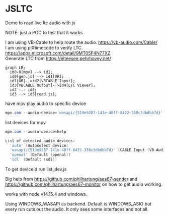 # JSLTC

Demo to read live ltc audio with js

NOTE: just a POC to test that it works

I am using VB-Cable to help route the audio. <https://vb-audio.com/Cable/>  
I am using piXtimecode to verify LTC. <https://apps.microsoft.com/detail/9MT05F4N77XZ>  
Generate LTC from <https://elteesee.pehrhovey.net/>  

```mermaid
graph LR;
  id0-0[mpv] --> id1;
  id0[gen.js] --> id1[OR];
  id1[OR]-->id2[VBCABLE Input];
  id3[VBCABLE Output]-->id4[LTC Viewer];
  id2 -.- id3;
  id3 --> id5[read.js];
```

have mpv play audio to specific device

```ps1
mpv.com --audio-device='wasapi/{519e9287-141e-48ff-8422-338c3dbdbb7d}' .\LTC_01000000_10mins_25fps_48000x16.wav
```

list devices for mpv

```ps1
mpv.com --audio-device=help

List of detected audio devices:
  'auto' (Autoselect device)
  'wasapi/{519e9287-141e-48ff-8422-338c3dbdbb7d}' (CABLE Input (VB-Audio Virtual Cable)) Audio))
  'openal' (Default (openal))
  'sdl' (Default (sdl))

```

To get deviceId run list_dev.js

Big help from <https://github.com/philhartung/aes67-sender>
and <https://github.com/philhartung/aes67-monitor> on how to get audio working.


works with node v14.15.4 and windows.

Using WINDOWS_WASAPI as backend. Default is WINDOWS_ASIO but every run cuts out the audio. It only sees some interfaces and not all.
